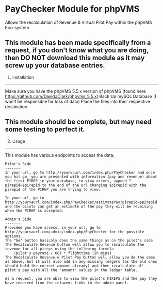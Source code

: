 # PayChecker Module for phpVMS
Allows the recalculation of Revenue & Virtual Pilot Pay within the phpVMS Eco-system

This module has been made specifically from a request, if you don't know what you are doing, then DO NOT download this module as it may screw up your database entries.
----------------------
1. Installation
----------------------

Make sure you have the phpVMS 5.5.x version of phpVMS (found here https://github.com/DavidJClark/phpvms_5.5.x)
Back Up mySQL Database (I won't be responsible for loss of data)
Place the files into their respective destination

This module should be complete, but may need some testing to perfect it.
----------------------
2. Usage
----------------------
This module has various endpoints to access the data.

	Pilot's Side
	-------
	In your url, go to http://yourvaurl.com/index.php/PayChecker and once you hit go, you are presented with information (pay and revenue) about the first PIREP in your database, to view others, append ?pirepid=$pirepid to the end of the url changing $pirepid with the pirepid of the PIREP you are trying to view.
	
	In your url, go to http://yourvaurl.com/index.php/PayChecker/estimatePay?pirepid=$pirepid and the pilots can get an estimate of the pay they will be receiving when the PIREP is accepted.
	
	Admin's Side
	-------
	Provided you have access, in your url, go to http://yourvaurl.com/admin/index.php/PayChecker for the possible options.
	The "Go" button basicaly does the same things as on the pilot's side
	The Recalculate Revenue button will allow you to recalculate the revenue for all pireps using the following formula
		(pilot's payrate / 60) * flighttime (in mins)
	The Recalculate Revenue & Pilot Pay button will allow you do the same as above, but it will also add in any missing ledgers (as the old ones should hold the correct amount already) and then recalculate all pilot's pay with all the "amount" values in the ledger table.
	
	As a request, you are able to view the pilot's PIREPS and the pay they have received from the relavent links in the admin panel.